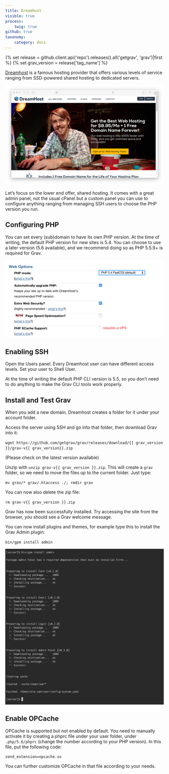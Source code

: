 ```yaml
---
title: Dreamhost
visible: true
process:
    twig: true
github: true
taxonomy:
    category: docs
---
```

{% set release = github.client.api('repo').releases().all('getgrav', 'grav')|first %}
{% set grav_version = release['tag_name'] %}

[Dreamhost](http://dreamhost.com) is a famous hosting provider that offers various levels of service ranging from SSD-powered shared hosting to dedicated servers.

![](dreamhost.png)

Let’s focus on the lower end offer, shared hosting. It comes with a great admin panel, not the usual cPanel but a custom panel you can use to configure anything ranging from managing SSH users to choose the PHP version you run.

## Configuring PHP

You can set every (sub)domain to have its own PHP version. At the time of writing, the default PHP version for new sites is 5.4. You can choose to use a later version (5.6 available), and we recommend doing so as PHP 5.5.9+ is required for Grav.

![](php-version.png)

## Enabling SSH

Open the Users panel. Every Dreamhost user can have different access levels. Set your user to Shell User.

At the time of writing the default PHP CLI version is 5.5, so you don’t need to do anything to make the Grav CLI tools work properly.

## Install and Test Grav

When you add a new domain, Dreamhost creates a folder for it under your account folder.

Access the server using SSH and go into that folder, then download Grav into it:

`wget https://github.com/getgrav/grav/releases/download/{{ grav_version }}/grav-v{{ grav_version}}.zip`

(Please check on [](https://github.com/getgrav/grav/releases/) the latest version available)

Unzip with `unzip grav-v{{ grav_version }}.zip`. This will create a `grav` folder, so we need to move the files up to the current folder.
Just type:

`mv grav/* grav/.htaccess ./; rmdir grav`

You can now also delete the zip file:

`rm grav-v{{ grav_version }}.zip`

Grav has now been successfully installed. Try accessing the site from the browser, you should see a Grav welcome message.

You can now install plugins and themes, for example type this to install the Grav Admin plugin:

`bin/gpm install admin`

![](install-plugin.png)

## Enable OPCache

OPCache is supported but not enabled by default. You need to manually activate it by creating a phprc file under your user folder, under `.php/5.6/phprc` (change the number according to your PHP version). In this file, put the following code:

```
zend_extension=opcache.so
```

You can further customize OPCache in that file according to your needs.
